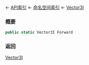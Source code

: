 ← [API索引](Api-Index) ← [命名空间索引](Namespace-Index) ← [Vector3I](VRageMath.Vector3I)

### 概要

```csharp
public static Vector3I Forward
```

### 返回

[Vector3I](VRageMath.Vector3I)

